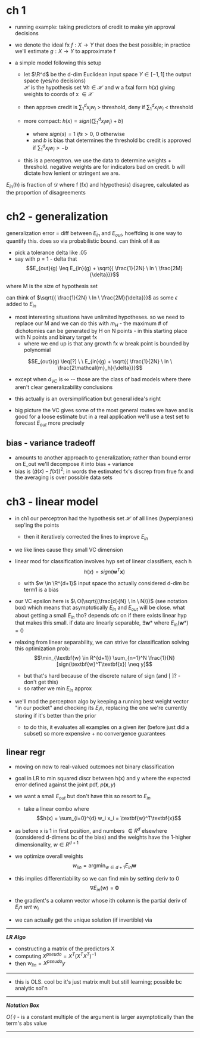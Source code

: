 # ch 1 
- running example: taking predictors of credit to make y/n approval decisions  
- we denote the ideal fx $f:X \rightarrow Y$ that does the best possible; in practice we'll estimate $g:X \rightarrow  Y$ to approximate f  
- a simple model following this setup  
    
    - let $\R^d$ be the d-dim Euclidean input space $Y \in [ -1, 1]$ the output space (yes/no decisions)  
    $\mathcal{H}$ is the hypothesis set $\forall h \in \mathcal{H}$ and w a fxal form $h(x)$ giving weights to coords of x $\in \mathcal{X}$  
    
    - then approve credit is $\sum{_1^d} x_i w_i$ > threshold, deny if $\sum{_1^d} x_i w_i$ <  threshold  

    - more compact: $h(x) = sign((\sum{_1^d} x_i w_i) + b)$  

        - where $sign(s) = 1 \ if s >0$, 0 otherwise 
        - and $b$ is bias that determines the threshold bc credit is approved if 
        $\sum{_1^d} x_i w_i > - b$  
    - this is a perceptron. we use the data to determine weights + threshold. negative weights are for indicators bad on credit. b will dictate how lenient or stringent we are.  

$E_{in}(h)$ is fraction of $\mathcal{D}$ where f (fx) and h(ypothesis) disagree, calculated as the proportion of disagreements      

# ch2 - generalization   
generalization error = diff between $E_{in}$ and $E_{out}$, hoeffding is one way to quantify this. does so via probabilistic bound. can think of it as  
- pick a tolerance delta like .05  
- say with p = 1 - delta that 
$$E_{out}(g) \leq E_{in}(g) + \sqrt{{ \frac{1}{2N} \ ln \ \frac{2M}{\delta}}}$$

where M is the size of hypothesis set  

can think of $\sqrt{{ \frac{1}{2N} \ ln \ \frac{2M}{\delta}}}$ as some $\epsilon$ added to $E_{in}$  

- most interesting situations have unlimited hypotheses. so we need to replace our M and we can do this with $m_H$ - the maximum # of dichotomies can be generated by H on N points - in this starting place with N points and binary target fx  
    - where we end up is that any growth fx w break point is bounded by polynomial 

$$E_{out}(g) \leq[?]  \ \ E_{in}(g) + \sqrt{{ \frac{1}{2N} \ ln \ \frac{2\mathcal{m}_h}{\delta}}}$$  

- except when $d_{VC}$ is $\infty$ -- those are the class of bad models where there aren't clear generalizability conclusions  

- this actually is an oversimplification but general idea's right  

- big picture the VC gives some of the most general routes we have and is good for a loose estimate but in a real application we'll use a test set to forecast $E_{out}$ more precisely  

## bias - variance tradeoff  
- amounts to another approach to generalization; rather than bound error on E_out we'll decompose it into bias + variance 
- bias is $(\bar{g}(x) - f(x))^2$; in words the estimated fx's discrep from frue fx and the averaging is over possible data sets   

# ch3 - linear model   
- in ch1 our perceptron had the hypothesis set $\mathcal{H}$ of all lines (hyperplanes) sep'ing the points  
    - then it iteratively corrected the lines to improve $E_{in}$  

- we like lines cause they small VC dimension  

- linear mod for classification involves hyp set of linear classifiers, each h 
    $$h(x) = sign(\textbf{w}^T\textbf{x})$$
    - with $w \in \R^{d+1}$ input space tho actually considered d-dim bc term1 is a bias  

- our VC epsilon here is $\ O(\sqrt{(\frac{d}{N} \ ln \ N)})$ (see notation box)  which means that asymptotically $E_{in}$ and $E_{out}$ will be close. what about getting a small $E_{in}$ tho? depends ofc on if there exists linear hyp that makes this small. if data are linearly separable, $\exists \textbf{w}*$ where $E_{in}(\textbf{w}*) = 0$

- relaxing from linear separability, we can strive for classification solving this optimization prob:  
$$\min_{\textbf{w} \in R^{d+1}} \sum_{n=1}^N \frac{1}{N} [sign(\textbf{w}^T\textbf{x}) \neq y]$$
    - but that's hard because of the discrete nature of sign (and [ ]? - don't get this)  
    - so rather we min $E_{in}$ approx  

- we'll mod the perceptron algo by keeping a running best weight vector "in our pocket" and checking its $E_in$, replacing the one we're currently storing if it's better than the prior  
    - to do this, it evaluates all examples on a given iter (before just did a subset) so more expensive + no convergence guarantees  

## linear regr  
- moving on now to real-valued outcmoes not binary classification  
- goal in LR to min squared discr between h(x) and y where the expected error defined against the joint pdf, $p(\textbf{x},y)$  
- we want a small $E_{out}$ but don't have this so resort to $E_{in}$  
    - take a linear combo where  
    $$h(x) = \sum_{i=0}^{d} w_i x_i = \textbf{w}^T\textbf{x}$$
- as before x is 1 in first position, and numbers $\in R^d$ elsewhere (considered d-dimens bc of the bias) and the weights have the 1-higher dimensionality, $w \in R^{d+1}$  

- we optimize overall weights 
$$w_{lin} = \operatorname*{argmin}_{w \in d+1} E_{in}\textbf{w}$$

- this implies differentiability so we can find min by setting deriv to 0 
$$\nabla E_{in}(w)=\textbf{0}$$
- the gradient's a column vector whose ith column is the partial deriv of $E_in \ wrt \ w_i$  
- we can actually get the unique solution (if invertible) via
---
***LR Algo***
-  constructing a matrix of the predictors X 
- computing $X^{pseudo} = X^T(X^T X^T)^{-1}$
- then  $w_{lin}=X^{pseudo}y$
---
- this is OLS. cool bc it's just matrix mult but still learning; possible bc analytic sol'n  



---
***Notation Box***

*$O(\cdot)$* - is a constant multiple of the argument is larger asymptotically than the term's abs value   

---

